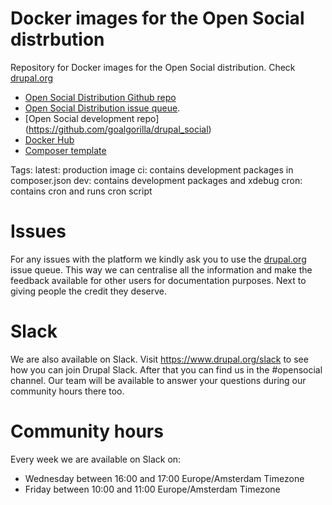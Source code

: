 # Docker images for the Open Social distrbution

Repository for Docker images for the Open Social distribution. Check [drupal.org](https://www.drupal.org/project/social)

- [Open Social Distribution Github repo](https://github.com/goalgorilla/open_social)
- [Open Social Distribution issue queue](https://www.drupal.org/project/issues/social).
- [Open Social development repo] (https://github.com/goalgorilla/drupal_social)
- [Docker Hub](https://hub.docker.com/r/goalgorilla/open_social_docker/)
- [Composer template](https://github.com/goalgorilla/social_template)

Tags:
latest: production image
ci: contains development packages in composer.json
dev: contains development packages and xdebug
cron: contains cron and runs cron script

# Issues
For any issues with the platform we kindly ask you to use the [drupal.org](http://www.drupal.org/project/issues/social) issue queue. This way we can centralise all the information and make the feedback available for other users for documentation purposes. Next to giving people the credit they deserve.

# **Slack**

We are also available on Slack. Visit https://www.drupal.org/slack to see how you can join Drupal Slack. After that you can find us in the #opensocial channel. Our team will be available to answer your questions during our community hours there too.

# **Community hours**

Every week we are available on Slack on:

- Wednesday between 16:00 and 17:00 Europe/Amsterdam Timezone
- Friday between 10:00 and 11:00 Europe/Amsterdam Timezone
